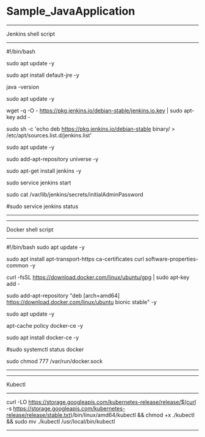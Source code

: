 ﻿# Sample_JavaApplication
 
 *************************
 Jenkins shell script
 *************************
 
#!/bin/bash

sudo apt update -y

sudo apt install default-jre -y

java -version

sudo apt update -y

wget -q -O - https://pkg.jenkins.io/debian-stable/jenkins.io.key | sudo apt-key add -

sudo sh -c 'echo deb https://pkg.jenkins.io/debian-stable binary/ > /etc/apt/sources.list.d/jenkins.list'

sudo apt update -y

sudo add-apt-repository universe -y

sudo apt-get install jenkins -y

sudo service jenkins start

sudo cat /var/lib/jenkins/secrets/initialAdminPassword

#sudo service jenkins status


------------------------------------------------------------------------------------------------------------------

***********************
Docker shell script
***********************

#!/bin/bash
sudo apt update -y

sudo apt install apt-transport-https ca-certificates curl software-properties-common -y

curl -fsSL https://download.docker.com/linux/ubuntu/gpg | sudo apt-key add -

sudo add-apt-repository "deb [arch=amd64] https://download.docker.com/linux/ubuntu bionic stable" -y

sudo apt update -y

apt-cache policy docker-ce -y

sudo apt install docker-ce -y

#sudo systemctl status docker

sudo chmod 777 /var/run/docker.sock

-------------------------------------------------------------------------------------------------------------------------

***************************
Kubectl 
***************************

curl -LO https://storage.googleapis.com/kubernetes-release/release/$(curl -s https://storage.googleapis.com/kubernetes-release/release/stable.txt)/bin/linux/amd64/kubectl && chmod +x ./kubectl && sudo mv ./kubectl /usr/local/bin/kubectl


--------------------------------------------------------------------------------------------------------------------------
